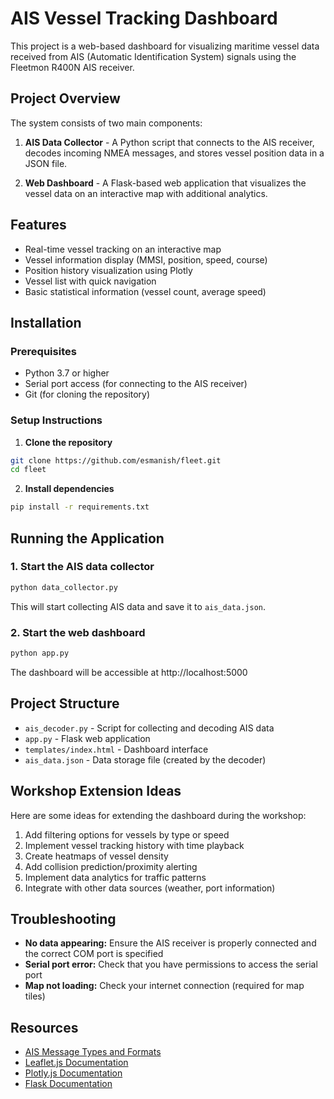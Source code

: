 # AIS Vessel Tracking Dashboard

This project is a web-based dashboard for visualizing maritime vessel data received from AIS (Automatic Identification System) signals using the Fleetmon R400N AIS receiver.

## Project Overview

The system consists of two main components:

1. **AIS Data Collector** - A Python script that connects to the AIS receiver, decodes incoming NMEA messages, and stores vessel position data in a JSON file.

2. **Web Dashboard** - A Flask-based web application that visualizes the vessel data on an interactive map with additional analytics.

## Features

- Real-time vessel tracking on an interactive map
- Vessel information display (MMSI, position, speed, course)
- Position history visualization using Plotly
- Vessel list with quick navigation
- Basic statistical information (vessel count, average speed)

## Installation

### Prerequisites

- Python 3.7 or higher
- Serial port access (for connecting to the AIS receiver)
- Git (for cloning the repository)

### Setup Instructions

1. **Clone the repository**

```bash
git clone https://github.com/esmanish/fleet.git
cd fleet
```

2. **Install dependencies**

```bash
pip install -r requirements.txt
```

## Running the Application

### 1. Start the AIS data collector

```bash
python data_collector.py
```

This will start collecting AIS data and save it to `ais_data.json`.

### 2. Start the web dashboard

```bash
python app.py
```

The dashboard will be accessible at http://localhost:5000

## Project Structure

- `ais_decoder.py` - Script for collecting and decoding AIS data
- `app.py` - Flask web application
- `templates/index.html` - Dashboard interface
- `ais_data.json` - Data storage file (created by the decoder)

## Workshop Extension Ideas

Here are some ideas for extending the dashboard during the workshop:

1. Add filtering options for vessels by type or speed
2. Implement vessel tracking history with time playback
3. Create heatmaps of vessel density
4. Add collision prediction/proximity alerting
5. Implement data analytics for traffic patterns
6. Integrate with other data sources (weather, port information)

## Troubleshooting

- **No data appearing:** Ensure the AIS receiver is properly connected and the correct COM port is specified
- **Serial port error:** Check that you have permissions to access the serial port
- **Map not loading:** Check your internet connection (required for map tiles)

## Resources

- [AIS Message Types and Formats](https://gpsd.gitlab.io/gpsd/AIVDM.html)
- [Leaflet.js Documentation](https://leafletjs.com/reference.html)
- [Plotly.js Documentation](https://plotly.com/javascript/)
- [Flask Documentation](https://flask.palletsprojects.com/)
